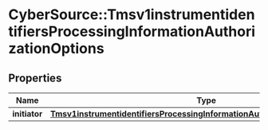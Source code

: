 # CyberSource::Tmsv1instrumentidentifiersProcessingInformationAuthorizationOptions

## Properties
Name | Type | Description | Notes
------------ | ------------- | ------------- | -------------
**initiator** | [**Tmsv1instrumentidentifiersProcessingInformationAuthorizationOptionsInitiator**](Tmsv1instrumentidentifiersProcessingInformationAuthorizationOptionsInitiator.md) |  | [optional] 


